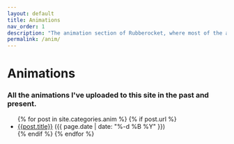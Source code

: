 ```yaml
---
layout: default
title: Animations
nav_order: 1
description: "The animation section of Rubberocket, where most of the animations of the site reside."
permalink: /anim/
---
```


# Animations
### All the animations I've uploaded to this site in the past and present.

<ul>
  {% for post in site.categories.anim %}
    {% if post.url %}
        <li><a href="{{post.url}}">{{post.title}}</a> ({{ page.date | date: "%-d %B %Y" }})</li>
    {% endif %}
  {% endfor %}
</ul>
